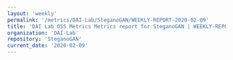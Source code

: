 ```yaml
---
layout: 'weekly'
permalink: '/metrics/DAI-Lab/SteganoGAN/WEEKLY-REPORT-2020-02-09'
title: 'DAI Lab OSS Metrics Metrics report for SteganoGAN | WEEKLY-REPORT-2020-02-09'
organization: 'DAI-Lab'
repository: 'SteganoGAN'
current_date: '2020-02-09'
---
```

